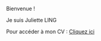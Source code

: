 Bienvenue !


Je suis Juliette LING

Pour accéder à mon CV : [Cliquez ici](https://hedgehogpotatoes.github.io/CV/Juliette_LING.html)

